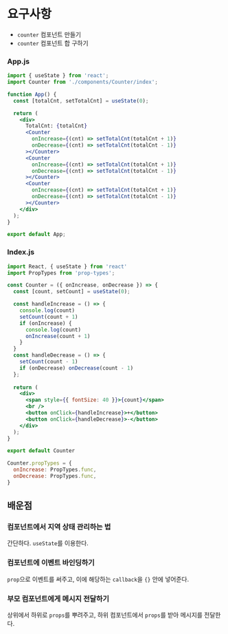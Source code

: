 # 요구사항

- `counter` 컴포넌트 만들기
- `counter` 컴포넌트 합 구하기

### App.js

```jsx
import { useState } from 'react';
import Counter from './components/Counter/index';

function App() {
  const [totalCnt, setTotalCnt] = useState(0);

  return (
    <div>
      TotalCnt: {totalCnt}
      <Counter 
        onIncrease={(cnt) => setTotalCnt(totalCnt + 1)}
        onDecrease={(cnt) => setTotalCnt(totalCnt - 1)}
      ></Counter>
      <Counter 
        onIncrease={(cnt) => setTotalCnt(totalCnt + 1)}
        onDecrease={(cnt) => setTotalCnt(totalCnt - 1)}
      ></Counter>
      <Counter 
        onIncrease={(cnt) => setTotalCnt(totalCnt + 1)}
        onDecrease={(cnt) => setTotalCnt(totalCnt - 1)}
      ></Counter>
    </div> 
  );
}

export default App;
```

### Index.js

```jsx
import React, { useState } from 'react'
import PropTypes from 'prop-types';

const Counter = ({ onIncrease, onDecrease }) => {
  const [count, setCount] = useState(0);

  const handleIncrease = () => {
    console.log(count)
    setCount(count + 1)
    if (onIncrease) {
      console.log(count)
      onIncrease(count + 1)
    }
  }
  const handleDecrease = () => {
    setCount(count - 1)
    if (onDecrease) onDecrease(count - 1)
  };
  
  return (
    <div>
      <span style={{ fontSize: 40 }}>{count}</span>
      <br />
      <button onClick={handleIncrease}>+</button>
      <button onClick={handleDecrease}>-</button>
    </div>
  );
}

export default Counter

Counter.propTypes = {
  onIncrease: PropTypes.func,
  onDecrease: PropTypes.func,
}
```

## 배운점

### 컴포넌트에서 지역 상태 관리하는 법

간단하다. `useState`를 이용한다.

### 컴포넌트에 이벤트 바인딩하기

`prop`으로 이벤트를 써주고, 이에 해당하는 `callback`을 `{}` 안에 넣어준다.

### 부모 컴포넌트에게 메시지 전달하기

상위에서 하위로 `props`를 뿌려주고, 하위 컴포넌트에서 `props`를 받아 메시지를 전달한다.